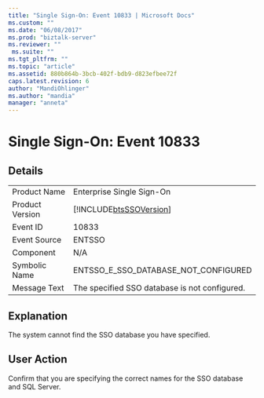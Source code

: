 ```yaml
---
title: "Single Sign-On: Event 10833 | Microsoft Docs"
ms.custom: ""
ms.date: "06/08/2017"
ms.prod: "biztalk-server"
ms.reviewer: ""
 ms.suite: ""
ms.tgt_pltfrm: ""
ms.topic: "article"
ms.assetid: 880b864b-3bcb-402f-bdb9-d823efbee72f
caps.latest.revision: 6
author: "MandiOhlinger"
ms.author: "mandia"
manager: "anneta"
---
```

# Single Sign-On: Event 10833
## Details  
  
|||  
|-|-|  
|Product Name|Enterprise Single Sign-On|  
|Product Version|[!INCLUDE[btsSSOVersion](../includes/btsssoversion-md.md)]|  
|Event ID|10833|  
|Event Source|ENTSSO|  
|Component|N/A|  
|Symbolic Name|ENTSSO_E_SSO_DATABASE_NOT_CONFIGURED|  
|Message Text|The specified SSO database is not configured.|  
  
## Explanation  
 The system cannot find the SSO database you have specified.  
  
## User Action  
 Confirm that you are specifying the correct names for the SSO database and SQL Server.